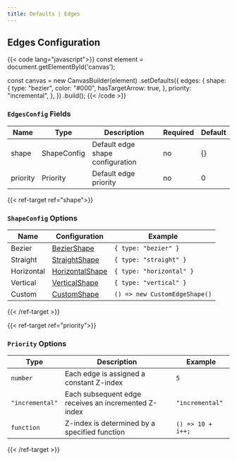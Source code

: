 ```yaml
---
title: Defaults | Edges
---
```


## Edges Configuration

{{< code lang="javascript">}}
const element = document.getElementById('canvas');

const canvas = new CanvasBuilder(element)
  .setDefaults({
    edges: {
      shape: {
        type: "bezier",
        color: "#000",
        hasTargetArrow: true,
      },
      priority: "incremental",
    },
  })
  .build();
{{< /code >}}

### `EdgesConfig` Fields

| Name      | Type                                      | Description                      | Required | Default |
|-----------|-------------------------------------------|----------------------------------|----------|---------|
| shape     | <span data-ref="shape">ShapeConfig</span> | Default edge shape configuration | no       | {}      |
| priority  | <span data-ref="priority">Priority</span> | Default edge priority            | no       | 0       |

{{< ref-target ref="shape">}}
### `ShapeConfig` Options

| Name       | Configuration                                        | Example                       |
|------------|------------------------------------------------------|-------------------------------|
| Bezier     | <a href="/edge-shape/bezier">BezierShape</a>         | `{ type: "bezier" }`          |
| Straight   | <a href="/edge-shape/straight">StraightShape</a>     | `{ type: "straight" }`        |
| Horizontal | <a href="/edge-shape/horizontal">HorizontalShape</a> | `{ type: "horizontal" }`      |
| Vertical   | <a href="/edge-shape/vertical">VerticalShape</a>     | `{ type: "vertical" }`        |
| Custom     | <a href="/edge-shape/custom">CustomShape</a>         | `() => new CustomEdgeShape()` |
{{< /ref-target >}}

{{< ref-target ref="priority">}}
### `Priority` Options

| Type            | Description                                          | Example           |
|-----------------|------------------------------------------------------|-------------------|
| `number`        | Each edge is assigned a constant Z-index             | `5`               |
| `"incremental"` | Each subsequent edge receives an incremented Z-index | `"incremental"`   |
| `function`      | Z-index is determined by a specified function        | `() => 10 + i++;` |
{{< /ref-target >}}
